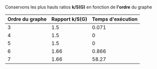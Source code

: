 Conservons les plus hauts ratios **k/S(G)** en fonction de **l'ordre** du graphe

| Ordre du graphe | Rapport k/S(G) | Temps d'exécution |
|-----------------|----------------|----------------|
| 3               |     1.5        |     0.071        |
| 4               |     1.5        |     0        |
| 5               |     1.5        |     0        |
| 6               |     1.66       |     0.866       |
| 7               |     1.66       |     58.27       |